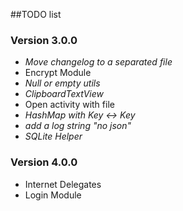 ##TODO list

### Version 3.0.0
 - *Move changelog to a separated file*
 - Encrypt Module
 - *Null or empty utils*
 - *ClipboardTextView*
 - Open activity with file
 - *HashMap with Key <-> Key*
 - *add a log string "no json"*
 - *SQLite Helper*

### Version 4.0.0
 - Internet Delegates
 - Login Module
